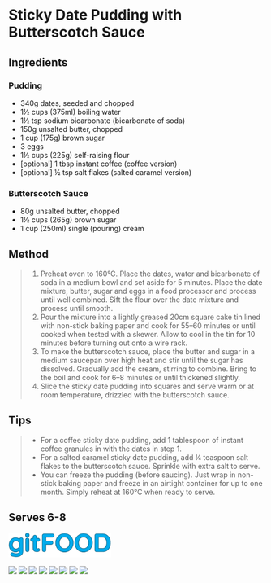 # Sticky Date Pudding with Butterscotch Sauce

## Ingredients

### Pudding

- 340g dates, seeded and chopped
- 1½ cups (375ml) boiling water
- 1½ tsp sodium bicarbonate (bicarbonate of soda)
- 150g unsalted butter, chopped
- 1 cup (175g) brown sugar
- 3 eggs
- 1½ cups (225g) self-raising flour
- [optional] 1 tbsp instant coffee (coffee version)
- [optional] ½ tsp salt flakes (salted caramel version)

### Butterscotch Sauce

- 80g unsalted butter, chopped
- 1½ cups (265g) brown sugar
- 1 cup (250ml) single (pouring) cream

## Method

> 1. Preheat oven to 160°C. Place the dates, water and bicarbonate of soda in a medium bowl and set aside for 5 minutes. Place the date mixture, butter, sugar and eggs in a food processor and process until well combined. Sift the flour over the date mixture and process until smooth. 
> 1. Pour the mixture into a lightly greased 20cm square cake tin lined with non-stick baking paper and cook for 55–60 minutes or until cooked when tested with a skewer. Allow to cool in the tin for 10 minutes before turning out onto a wire rack. 
> 1. To make the butterscotch sauce, place the butter and sugar in a medium saucepan over high heat and stir until the sugar has dissolved. Gradually add the cream, stirring to combine. Bring to the boil and cook for 6–8 minutes or until thickened slightly. 
> 1. Slice the sticky date pudding into squares and serve warm or at room temperature, drizzled with the butterscotch sauce.

## Tips

> - For a coffee sticky date pudding, add 1 tablespoon of instant coffee granules in with the dates in step 1. 
> - For a salted caramel sticky date pudding, add ¼ teaspoon salt flakes to the butterscotch sauce. Sprinkle with extra salt to serve. 
> - You can freeze the pudding (before saucing). Just wrap in non-stick baking paper and freeze in an airtight container for up to one month. Simply reheat at 160°C when ready to serve.

## Serves 6-8

<img src="../images/logo_sm.png" width="40%" />

<img src="https://img.shields.io/badge/amazing-blue.svg" /> <img src="https://img.shields.io/badge/baked-blue.svg" /> <img src="https://img.shields.io/badge/british-blue.svg" /> <img src="https://img.shields.io/badge/coffee-blue.svg" /> <img src="https://img.shields.io/badge/dairy-blue.svg" /> <img src="https://img.shields.io/badge/dessert-blue.svg" /> <img src="https://img.shields.io/badge/stovetop-blue.svg" /> <img src="https://img.shields.io/badge/vegetarian-blue.svg" /> 

<script data-goatcounter="https://fexofenadine.goatcounter.com/count"
	async src="//gc.zgo.at/count.js"></script>